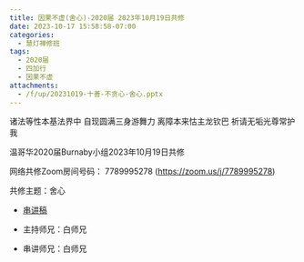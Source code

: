 ```yaml
---
title: 因果不虚(舍心)-2020届 2023年10月19日共修
date: 2023-10-17 15:58:58-07:00
categories:
  - 慧灯禅修班
tags:
  - 2020届
  - 四加行
  - 因果不虚
attachments:
  - /f/up/20231019-十善-不贪心-舍心.pptx
---
```

诸法等性本基法界中 自现圆满三身游舞力
离障本来怙主龙钦巴 祈请无垢光尊常护我

温哥华2020届Burnaby小组2023年10月19日共修

网络共修Zoom房间号码： 7789995278 (<https://zoom.us/j/7789995278>)

共修主题：舍心
* [串讲稿](/f/up/20231019-十善-不贪心-舍心.pptx)

* 主持师兄：白师兄
* 串讲师兄：白师兄